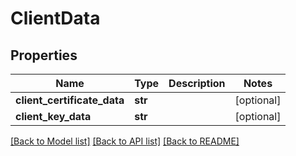 # ClientData

## Properties
Name | Type | Description | Notes
------------ | ------------- | ------------- | -------------
**client_certificate_data** | **str** |  | [optional] 
**client_key_data** | **str** |  | [optional] 

[[Back to Model list]](../README.md#documentation-for-models) [[Back to API list]](../README.md#documentation-for-api-endpoints) [[Back to README]](../README.md)


